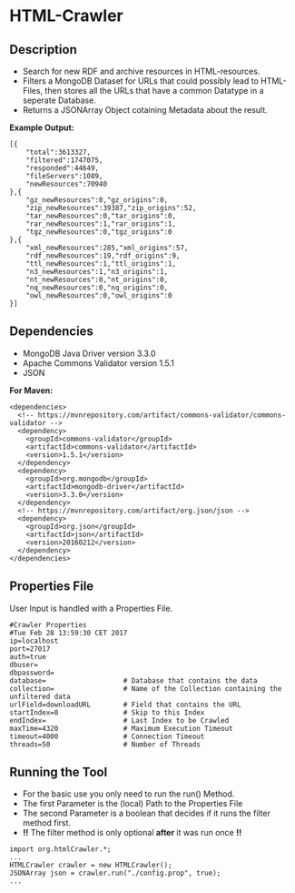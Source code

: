 # HTML-Crawler
## Description
* Search for new RDF and archive resources in HTML-resources.
* Filters a MongoDB Dataset for URLs that could possibly lead to HTML-Files, then stores all the URLs that have a common Datatype in a seperate Database.
* Returns a JSONArray Object cotaining Metadata about the result.

**Example Output:**
```
[{
	"total":3613327,
	"filtered":1747075,
	"responded":44649,
	"fileServers":1089,
	"newResources":70940
},{
	"gz_newResources":0,"gz_origins":0,
	"zip_newResources":39387,"zip_origins":52,
	"tar_newResources":0,"tar_origins":0,
	"rar_newResources":1,"rar_origins":1,
	"tgz_newResources":0,"tgz_origins":0
},{
	"xml_newResources":285,"xml_origins":57,
	"rdf_newResources":19,"rdf_origins":9,
	"ttl_newResources":1,"ttl_origins":1,
	"n3_newResources":1,"n3_origins":1,
	"nt_newResources":0,"nt_origins":0,
	"nq_newResources":0,"nq_origins":0,
	"owl_newResources":0,"owl_origins":0
}]
```

## Dependencies
* MongoDB Java Driver version 3.3.0
* Apache Commons Validator version 1.5.1
* JSON

**For Maven:**
```
<dependencies>
  <!-- https://mvnrepository.com/artifact/commons-validator/commons-validator -->
  <dependency>
    <groupId>commons-validator</groupId>
    <artifactId>commons-validator</artifactId>
    <version>1.5.1</version>
  </dependency>
  <dependency>
    <groupId>org.mongodb</groupId>
    <artifactId>mongodb-driver</artifactId>
    <version>3.3.0</version>
  </dependency>
  <!-- https://mvnrepository.com/artifact/org.json/json -->
  <dependency>
    <groupId>org.json</groupId>
    <artifactId>json</artifactId>
    <version>20160212</version>
  </dependency>
</dependencies>
```

## Properties File
User Input is handled with a Properties File.
```
#Crawler Properties
#Tue Feb 28 13:59:30 CET 2017
ip=localhost
port=27017
auth=true
dbuser=
dbpassword=
database=					# Database that contains the data
collection=					# Name of the Collection containing the unfiltered data
urlField=downloadURL		# Field that contains the URL
startIndex=0				# Skip to this Index
endIndex=					# Last Index to be Crawled
maxTime=4320				# Maximum Execution Timeout
timeout=4000				# Connection Timeout
threads=50					# Number of Threads
```

## Running the Tool

* For the basic use you only need to run the run() Method.
* The first Parameter is the (local) Path to the Properties File
* The second Parameter is a boolean that decides if it runs the filter method first.
* **!!** The filter method is only optional **after** it was run once **!!**

```
import org.htmlCrawler.*;
...
HTMLCrawler crawler = new HTMLCrawler();
JSONArray json = crawler.run("./config.prop", true);
...
```
